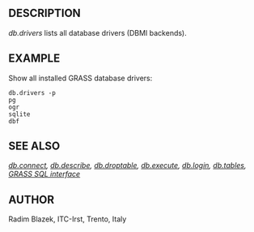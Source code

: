 ## DESCRIPTION

*db.drivers* lists all database drivers (DBMI backends).

## EXAMPLE

Show all installed GRASS database drivers:

```shell
db.drivers -p
pg
ogr
sqlite
dbf
```

## SEE ALSO

*[db.connect](db.connect.md), [db.describe](db.describe.md),
[db.droptable](db.droptable.md), [db.execute](db.execute.md),
[db.login](db.login.md), [db.tables](db.tables.md), [GRASS SQL
interface](sql.md)*

## AUTHOR

Radim Blazek, ITC-Irst, Trento, Italy
